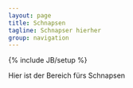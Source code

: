 ```yaml
---
layout: page
title: Schnapsen
tagline: Schnapser hierher
group: navigation
---
```

{% include JB/setup %}

Hier ist der Bereich fürs Schnapsen